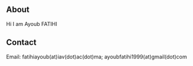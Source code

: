 ## About

Hi I am Ayoub FATIHI

## Contact

Email: fatihiayoub(at)iav(dot)ac(dot)ma; ayoubfatihi1999(at)gmail(dot)com
